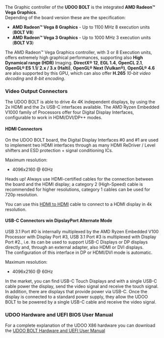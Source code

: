 The Graphic controller of the **UDOO BOLT** is the integrated **AMD Radeon&trade; Vega Graphics**.  
Depending of the board version these are the specification:

* **AMD Radeon™ Vega 8 Graphics** - Up to 1100 MHz 8 execution units (**BOLT V8**)
* **AMD Radeon™ Vega 3 Graphics** - Up to 1000 MHz 3 execution units (**BOLT V3**)


The AMD Radeon&trade; Vega Graphics controller, with 3 or 8 Execution units, offers extremely high graphical performances, supporting also **High Dynamical range (HDR)** Imaging. **DirectX® 12**, **EGL 1.4**, **OpenCL 2.1**, **OpenGL® ES 1.1/ 2.x / 3.x (Halti)**, **OpenGL® Next (Vulkan®)**, **OpenGL® 4.6** are also supported by this GPU, which can also offer **H.265** *10-bit video decoding* and *8-bit encoding*.


### Video Output Connectors

The UDOO BOLT is able to drive 4x 4K independent displays, by using the 2x HDMI and the 2x USB-C interfaces available.
The AMD Ryzen Embedded V1000 family of Processors offer four Digital Display Interfaces, configurable to work in HDMI/DVI/DP++ modes.

#### HDMI Connectors

On the UDOO BOLT board, the Digital Display Interfaces #0 and #1 are used to implement two HDMI interfaces through as many HDMI ReDriver / Level shifters and ESD protection + signal conditioning ICs.

Maximum resolution:
* 4096x2160 @ 60Hz

<span class="label label-warning">Heads up!</span>  Always use HDMI-certified cables for the connection between the board and the HDMI display; a category 2 (High-Speed) cable is recommended for higher resolutions, category 1 cables can be used for 720p resolution.

You can use this [HDMI to HDMI](http://shop.udoo.org/cable-hdmi-to-hdmi.html) cable to connect to a HDMI display in 4k resolution.

#### USB-C Connectors win DipslayPort Alternate Mode

USB 3.1 Port #0 is internally multiplexed by the AMD Ryzen Embedded V100 Processor with Display Port #3, USB 3.1 Port #3 is multiplexed with Display Port #2., i.e. its can be used to support USB-C Displays or DP displays directly and, through an external adapter, also HDMI or DVI displays.  
The configuration of this interface in DP or HDMI/DVI mode is automatic.

Maximum resolution:
* 4096x2160 @ 60Hz

In the market, you can find USB-C Touch Displays and with a single USB-C cable power the display, send the video signal and receive the touch signal.
In addition, there are displays that provide power via USB-C. Once the display is connected to a standard power supply, they allow the UDOO BOLT to be powered by a single USB-C cable and receive the video signal.


### UDOO Hardware and UEFI BIOS User Manual

For a complete explanation of the UDOO X86 hardware you can download the [UDOO BOLT Hardware and UEFI User Manual](http://download.udoo.org/files/UDOO_BOLT/Doc/UDOO_BOLT_MANUAL.pdf)
